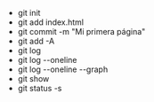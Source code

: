 - git init
- git add index.html
- git commit -m "Mi primera página"
- git add -A
- git log
- git log --oneline
- git log --oneline --graph
- git show <hash>
- git status -s
